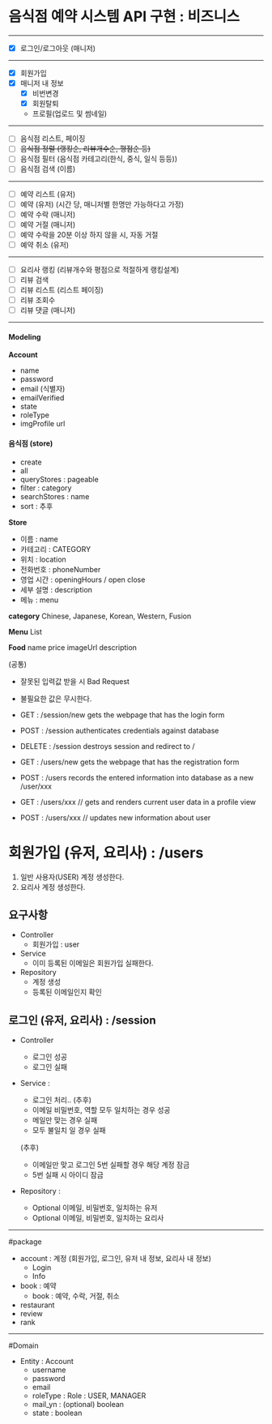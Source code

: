 # 음식점 예약 시스템 API 구현 : 비즈니스

---
- [x] 로그인/로그아웃 (매니저)
---
- [x] 회원가입 
- [x] 매니저 내 정보 
    - [x] 비번변경  
    - [x] 회원탈퇴 
    - 프로필(업로드 및 썸네일) 
---
- [ ] 음식점 리스트, 페이징      
- [ ] ~~음식점 정렬 (랭킹순, 리뷰개수순, 평점순 등)~~
- [ ] 음식점 필터 (음식점 카테고리(한식, 중식, 일식 등등))
- [ ] 음식점 검색 (이름)
---
- [ ] 예약 리스트 (유저)
- [ ] 예약 (유저) (시간 당, 매니저별 한명만 가능하다고 가정)
- [ ] 예약 수락 (매니저)
- [ ] 예약 거절 (매니저)
- [ ] 예약 수락을 20분 이상 하지 않을 시, 자동 거절
- [ ] 예약 취소 (유저)
--- 
- [ ] 요리사 랭킹 (리뷰개수와 평점으로 적절하게 랭킹설계)
- [ ] 리뷰 검색
- [ ] 리뷰 리스트 (리스트 페이징)
- [ ] 리뷰 조회수
- [ ] 리뷰 댓글 (매니저)
----


#### Modeling
__Account__
- name
- password
- email (식별자)
- emailVerified 
- state
- roleType  
- imgProfile url


#### 음식점 (store)

- create
- all
- queryStores : pageable 
- filter : category
- searchStores : name 
- sort : 추후 

__Store__
- 이름 : name
- 카테고리 : CATEGORY
- 위치 : location
- 전화번호 : phoneNumber
- 영업 시간 : openingHours / open close  
- 세부 설명 : description 
- 메뉴 : menu

__category__
Chinese, Japanese, Korean, Western, Fusion

__Menu__
List<Food>  

__Food__
name
price
imageUrl
description 







(공통)
- 잘못된 입력값 받을 시 Bad Request
- 불필요한 값은 무시한다.


- GET    : /session/new gets the webpage that has the login form
- POST   : /session authenticates credentials against database
- DELETE : /session destroys session and redirect to /

- GET   : /users/new gets the webpage that has the registration form
- POST  : /users records the entered information into database as a new /user/xxx
- GET   : /users/xxx // gets and renders current user data in a profile view
- POST  : /users/xxx // updates new information about user

# 회원가입 (유저, 요리사) : /users
1. 일반 사용자(USER) 계정 생성한다.
2. 요리사 계정 생성한다.


## 요구사항 
- Controller    
    - 회원가입 : user 
- Service
    - 이미 등록된 이메일은 회원가입 실패한다.
- Repository 
    - 계정 생성
    - 등록된 이메일인지 확인

## 로그인 (유저, 요리사) : /session
- Controller 
    - 로그인 성공
    - 로그인 실패
- Service    :
    - 로그인 처리.. (추후)
    - 이메일 비밀번호, 역할 모두 일치하는 경우 성공
    - 메일만 맞는 경우 실패
    - 모두 불일치 일 경우 실패
    
    (추후)
    - 이메일만 맞고 로그인 5번 실패할 경우 해당 계정 잠금
    - 5번 실패 시 아이디 잠금   
- Repository : 
    - Optional<Account> 이메일, 비밀번호, 일치하는 유저
    - Optional<Account> 이메일, 비밀번호, 일치하는 요리사
     
      
---
 
#package
- account : 계정 (회원가입, 로그인, 유저 내 정보, 요리사 내 정보)
    - Login
    - Info
- book : 예약 
    - book : 예약, 수락, 거절, 취소
- restaurant
- review
- rank

--- 
#Domain
- Entity : Account
    - username
    - password
    - email
    - roleType  : Role : USER, MANAGER
    - mail_yn : (optional) boolean
    - state : boolean

 